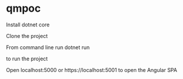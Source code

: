 # qmpoc

Install dotnet core

Clone the project

From command line run 
dotnet run 

to run the project

Open localhost:5000 or https://localhost:5001 to open the Angular SPA
